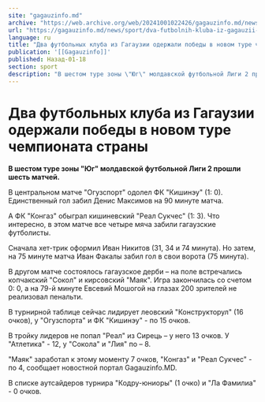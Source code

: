 ```yaml
---
site: "gagauzinfo.md"
archive: "https://web.archive.org/web/20241001022426/gagauzinfo.md/news/sport/dva-futbolnih-kluba-iz-gagauzii-oderzhali-pobedi-v-novom-ture-chempionata-strani"
url: "https://gagauzinfo.md/news/sport/dva-futbolnih-kluba-iz-gagauzii-oderzhali-pobedi-v-novom-ture-chempionata-strani"
language: ru
title: "Два футбольных клуба из Гагаузии одержали победы в новом туре чемпионата страны"
publication: '[[Gagauzinfo]]'
published: Назад-01-18
section: sport
description: "В шестом туре зоны \"Юг\" молдавской футбольной Лиги 2 прошли шесть матчей."
---
```


# Два футбольных клуба из Гагаузии одержали победы в новом туре чемпионата страны

**В шестом туре зоны "Юг" молдавской футбольной Лиги 2 прошли шесть матчей.**

В центральном матче "Огузспорт" одолел ФК "Кишинэу" (1: 0). Единственный гол забил Денис Максимов на 90 минуте матча.

А ФК "Конгаз" обыграл кишиневский "Реал Сукчес" (1: 3). Что интересно, в этом матче все четыре мяча забили гагаузские футболисты.

Сначала хет-трик оформил Иван Никитов (31, 34 и 74 минута). Но затем, на 75 минуте матча Иван Факалы забил гол в свои ворота (75 минута).

В другом матче состоялось гагаузское дерби – на поле встречались копчакский "Сокол" и кирсовский "Маяк". Игра закончилась со счетом 0: 0, а на 79-й минуте Евсевий Мошогой на глазах 200 зрителей не реализовал пенальти.

В турнирной таблице сейчас лидирует леовский "Конструкторул" (16 очков), у "Огузспорта" и ФК "Кишинэу" - по 15 очков.

В тройку лидеров не попал "Реал" из Сирець – у него 13 очков. У "Атлетика" - 12, у "Сокола" и "Лия" по – 8.

"Маяк" заработал к этому моменту 7 очков, "Конгаз" и "Реал Сукчес" - по 4, сообщает новостной портал Gagauzinfo.MD.

В списке аутсайдеров турнира "Кодру-юниоры" (1 очко) и "Ла Фамилиа" - 0 очков.